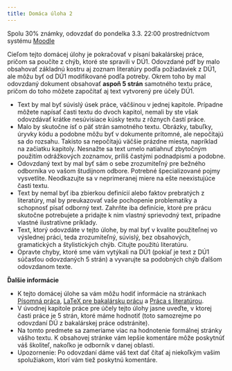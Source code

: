 ```yaml
---
title: Domáca úloha 2
---
```


Spolu 30% známky, odovzdať do pondelka 3.3. 22:00 prostredníctvom
systému [Moodle](https://moodle.uniba.sk/mod/workshop/view.php?id=103693)

Cieľom tejto domácej úlohy je pokračovať v písaní bakalárskej práce, pričom sa poučíte z chýb, ktoré ste spravili v DÚ1. Odovzdané pdf by malo obsahovať základnú kostru aj zoznam literatúry podľa požiadaviek z DÚ1, ale môžu byť od DÚ1 modifikované podľa potreby. Okrem toho by mal odovzdaný dokument obsahovať **aspoň 5 strán** samotného textu práce, pričom do toho môžete započítať aj text vytvorený pre účely DÚ1. 

* Text by mal byť súvislý úsek práce, väčšinou v jednej kapitole. Prípadne môžete napísať časti textu do dvoch kapitol, nemali by ste však odovzdávať krátke nesúvisiace kúsky textu z rôznych častí práce.
* Malo by skutočne ísť o päť strán samotného textu. Obrázky, tabuľky, úryvky kódu a podobne môžu byť v dokumente prítomné, ale nepočítajú sa do rozsahu. Takisto sa nepočítajú väčšie prázdne miesta, napríklad na začiatku kapitoly. Nesnažte sa text umelo natiahnuť zbytočným použitím odrážkových zoznamov, príliš častými podnadpismi a podobne.
* Odovzdaný text by mal byť sám o sebe zrozumiteľný pre bežného odborníka vo vašom študijnom odbore. Potrebné špecializované pojmy vysvetlite. Neodkazujte sa v neprimeranej miere na ešte neexistujúce časti textu.
* Text by nemal byť iba zbierkou definícií alebo faktov prebratých z literatúry, mal by preukazovať vaše pochopenie problematiky a schopnosť písať odborný text. Zahrňte iba definície, ktoré pre prácu skutočne potrebujete a pridajte k nim vlastný sprievodný text, prípadne vlastné ilustratívne príklady.
* Text, ktorý odovzdáte v tejto úlohe, by mal byť v kvalite použiteľnej vo výslednej práci, teda zrozumiteľný, súvislý, bez obsahových, gramatických a štylistických chýb. Citujte použitú literatúru.
* Opravte chyby, ktoré sme vám vytýkali na DÚ1 (pokiaľ je text z DÚ1 súčasťou odovzdaných 5 strán) a vyvarujte sa podobných chýb ďalšom odovzdanom texte.


**Ďalšie informácie**

* K tejto domácej úlohe sa vám môžu hodiť informácie na stránkach [Písomná práca](./Písomná_práca.html), [LaTeX pre bakalársku prácu](./LaTeX_pre_bakalársku_prácu.html) a [Práca s literatúrou](./Práca_s_literatúrou.html).
* V úvodnej kapitole práce pre účely tejto úlohy jasne uveďte, v ktorej časti práce je 5 strán, ktoré máme hodnotiť (toto samozrejme po odovzdaní DÚ z bakalárskej práce odstránite).
* Na tomto predmete sa zameriame viac na hodnotenie formálnej stránky vášho textu. K obsahovej stránke vám lepšie komentáre môže poskytnúť váš školiteľ, nakoľko je odborník v danej oblasti.
* Upozornenie: Po odovzdaní dáme váš text dať čítať aj niekoľkým vašim spolužiakom, ktorí vám tiež poskytnú komentáre. 
